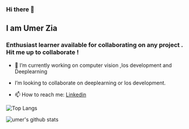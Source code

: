 ### Hi there 👋
## I am Umer Zia 
### Enthusiast  learner available for collaborating on any project . Hit me up to collaborate !



- 🔭 I’m currently working on computer vision ,Ios development and Deeplearning 

-  I’m looking to collaborate on deeplearning or  Ios development.

- 📫 How to reach me: [Linkedin](https://linkedin.com/in/muhammad-umer-zia)



![Top Langs](https://github-readme-stats.vercel.app/api/top-langs/?username=umerzia-7001&layout=compact?&theme=radical)

![umer's github stats](https://github-readme-stats.vercel.app/api?username=umerzia-7001&theme=radical)




